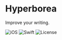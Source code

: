 # Hyperborea
Improve your writing.

![iOS](https://img.shields.io/badge/iOS-9.0%2B-blue.svg) 
![Swift](https://img.shields.io/badge/Swift-3.1-blue.svg)
![License](https://img.shields.io/github/license/lexrus/VPNOn.svg?style=flat)    
